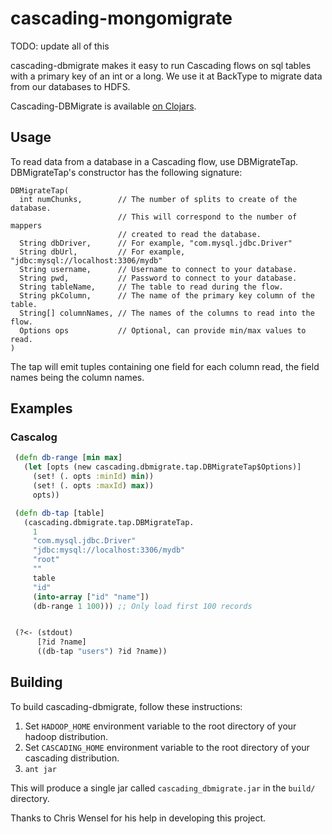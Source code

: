 cascading-mongomigrate
===================

TODO: update all of this

cascading-dbmigrate makes it easy to run Cascading flows on sql tables with a
primary key of an int or a long. We use it at BackType to migrate data from our
databases to HDFS.

Cascading-DBMigrate is available [on Clojars](http://clojars.org/backtype/cascading-dbmigrate).

Usage
-----

To read data from a database in a Cascading flow, use DBMigrateTap.
DBMigrateTap's constructor has the following signature:

    DBMigrateTap(
      int numChunks,        // The number of splits to create of the database.
                            // This will correspond to the number of mappers
                            // created to read the database.
      String dbDriver,      // For example, "com.mysql.jdbc.Driver"
      String dbUrl,         // For example, "jdbc:mysql://localhost:3306/mydb"
      String username,      // Username to connect to your database.
      String pwd,           // Password to connect to your database.
      String tableName,     // The table to read during the flow.
      String pkColumn,      // The name of the primary key column of the table.
      String[] columnNames, // The names of the columns to read into the flow.
      Options ops           // Optional, can provide min/max values to read.
    )

The tap will emit tuples containing one field for each column read, the field
names being the column names.

Examples
--------

### Cascalog

```clojure
 (defn db-range [min max]
   (let [opts (new cascading.dbmigrate.tap.DBMigrateTap$Options)]
     (set! (. opts :minId) min))
     (set! (. opts :maxId) max))
     opts))

 (defn db-tap [table]
   (cascading.dbmigrate.tap.DBMigrateTap.
     1
     "com.mysql.jdbc.Driver"
     "jdbc:mysql://localhost:3306/mydb"
     "root"
     ""
     table
     "id"
     (into-array ["id" "name"])
     (db-range 1 100))) ;; Only load first 100 records


 (?<- (stdout)
      [?id ?name]
      ((db-tap "users") ?id ?name))
```

Building
--------

To build cascading-dbmigrate, follow these instructions:

1. Set `HADOOP_HOME` environment variable to the root directory of your hadoop distribution.
2. Set `CASCADING_HOME` environment variable to the root directory of your cascading distribution.
3. `ant jar`

This will produce a single jar called `cascading_dbmigrate.jar` in the `build/`
directory.


Thanks to Chris Wensel for his help in developing this project.

